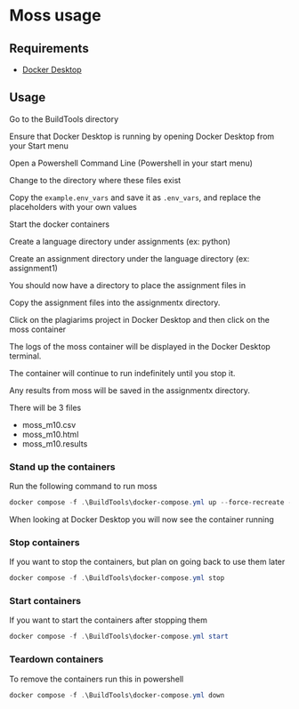 # Moss usage

## Requirements
- [Docker Desktop](https://docs.docker.com/desktop/install/windows-install/)

## Usage
Go to the BuildTools directory

Ensure that Docker Desktop is running by opening Docker Desktop from your Start menu

Open a Powershell Command Line (Powershell in your start menu)

Change to the directory where these files exist

Copy the `example.env_vars` and save it as `.env_vars`, and replace the placeholders with your own values

Start the docker containers

Create a language directory under assignments (ex: python)

Create an assignment directory under the language directory (ex: assignment1)

You should now have a directory to place the assignment files in

Copy the assignment files into the assignmentx directory.

Click on the plagiarims project in Docker Desktop and then click on the moss container

The logs of the moss container will be displayed in the Docker Desktop terminal.

The container will continue to run indefinitely until you stop it.

Any results from moss will be saved in the assignmentx directory.

There will be 3 files
- moss_m10.csv
- moss_m10.html
- moss_m10.results



### Stand up the containers
Run the following command to run moss
```powershell
docker compose -f .\BuildTools\docker-compose.yml up --force-recreate --remove-orphans --build
```

When looking at Docker Desktop you will now see the container running

### Stop containers
If you want to stop the containers, but plan on going back to use them later
```powershell
docker compose -f .\BuildTools\docker-compose.yml stop
```

### Start containers
If you want to start the containers after stopping them
```powershell
docker compose -f .\BuildTools\docker-compose.yml start
```

### Teardown containers
To remove the containers run this in powershell
```powershell
docker compose -f .\BuildTools\docker-compose.yml down
```
